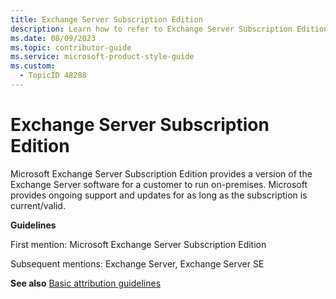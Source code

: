 ```yaml
---
title: Exchange Server Subscription Edition
description: Learn how to refer to Exchange Server Subscription Edition in your content.
ms.date: 08/09/2023
ms.topic: contributor-guide
ms.service: microsoft-product-style-guide
ms.custom:
  - TopicID 48288
---
```



# Exchange Server Subscription Edition

Microsoft Exchange Server Subscription Edition provides a version of the Exchange Server software for a customer to run on-premises. Microsoft provides ongoing support and updates for as long as the subscription is current/valid.

**Guidelines**

First mention: Microsoft Exchange Server Subscription Edition

Subsequent mentions: Exchange Server, Exchange Server SE

**See also** [Basic attribution guidelines](~\product-and-feature-names\basic-attribution-guidelines.md)
